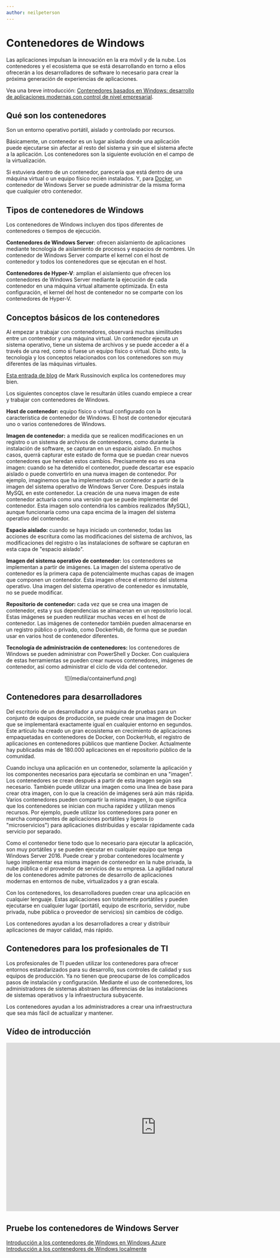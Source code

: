 ```yaml
---
author: neilpeterson
---
```


# Contenedores de Windows

Las aplicaciones impulsan la innovación en la era móvil y de la nube. Los contenedores y el ecosistema que se está desarrollando en torno a ellos ofrecerán a los desarrolladores de software lo necesario para crear la próxima generación de experiencias de aplicaciones.

Vea una breve introducción: [Contenedores basados en Windows: desarrollo de aplicaciones modernas con control de nivel empresarial](https://youtu.be/Ryx3o0rD5lY).

## Qué son los contenedores

Son un entorno operativo portátil, aislado y controlado por recursos.

Básicamente, un contenedor es un lugar aislado donde una aplicación puede ejecutarse sin afectar al resto del sistema y sin que el sistema afecte a la aplicación. Los contenedores son la siguiente evolución en el campo de la virtualización.

Si estuviera dentro de un contenedor, parecería que está dentro de una máquina virtual o un equipo físico recién instalados. Y, para [Docker](https://www.docker.com/), un contenedor de Windows Server se puede administrar de la misma forma que cualquier otro contenedor.

## Tipos de contenedores de Windows

Los contenedores de Windows incluyen dos tipos diferentes de contenedores o tiempos de ejecución.

**Contenedores de Windows Server**: ofrecen aislamiento de aplicaciones mediante tecnología de aislamiento de procesos y espacios de nombres. Un contenedor de Windows Server comparte el kernel con el host de contenedor y todos los contenedores que se ejecutan en el host.

**Contenedores de Hyper-V**: amplían el aislamiento que ofrecen los contenedores de Windows Server mediante la ejecución de cada contenedor en una máquina virtual altamente optimizada. En esta configuración, el kernel del host de contenedor no se comparte con los contenedores de Hyper-V.


## Conceptos básicos de los contenedores

Al empezar a trabajar con contenedores, observará muchas similitudes entre un contenedor y una máquina virtual. Un contenedor ejecuta un sistema operativo, tiene un sistema de archivos y se puede acceder a él a través de una red, como si fuese un equipo físico o virtual. Dicho esto, la tecnología y los conceptos relacionados con los contenedores son muy diferentes de las máquinas virtuales.

[Esta entrada de blog](http://azure.microsoft.com/blog/2015/08/17/containers-docker-windows-and-trends/) de Mark Russinovich explica los contenedores muy bien.

Los siguientes conceptos clave le resultarán útiles cuando empiece a crear y trabajar con contenedores de Windows.

**Host de contenedor:** equipo físico o virtual configurado con la característica de contenedor de Windows. El host de contenedor ejecutará uno o varios contenedores de Windows.

**Imagen de contenedor:** a medida que se realicen modificaciones en un registro o un sistema de archivos de contenedores, como durante la instalación de software, se capturan en un espacio aislado. En muchos casos, querrá capturar este estado de forma que se puedan crear nuevos contenedores que heredan estos cambios. Precisamente eso es una imagen: cuando se ha detenido el contenedor, puede descartar ese espacio aislado o puede convertirlo en una nueva imagen de contenedor. Por ejemplo, imaginemos que ha implementado un contenedor a partir de la imagen del sistema operativo de Windows Server Core. Después instala MySQL en este contenedor. La creación de una nueva imagen de este contenedor actuaría como una versión que se puede implementar del contenedor. Esta imagen solo contendría los cambios realizados (MySQL), aunque funcionaría como una capa encima de la imagen del sistema operativo del contenedor.

**Espacio aislado:** cuando se haya iniciado un contenedor, todas las acciones de escritura como las modificaciones del sistema de archivos, las modificaciones del registro o las instalaciones de software se capturan en esta capa de "espacio aislado".

**Imagen del sistema operativo de contenedor:** los contenedores se implementan a partir de imágenes. La imagen del sistema operativo de contenedor es la primera capa de potencialmente muchas capas de imagen que componen un contenedor. Esta imagen ofrece el entorno del sistema operativo. Una imagen del sistema operativo de contenedor es inmutable, no se puede modificar.

**Repositorio de contenedor:** cada vez que se crea una imagen de contenedor, esta y sus dependencias se almacenan en un repositorio local. Estas imágenes se pueden reutilizar muchas veces en el host de contenedor. Las imágenes de contenedor también pueden almacenarse en un registro público o privado, como DockerHub, de forma que se puedan usar en varios host de contenedor diferentes.

**Tecnología de administración de contenedores:** los contenedores de Windows se pueden administrar con PowerShell y Docker. Con cualquiera de estas herramientas se pueden crear nuevos contenedores, imágenes de contenedor, así como administrar el ciclo de vida del contenedor.

<center>![](media/containerfund.png)</center>

## Contenedores para desarrolladores

Del escritorio de un desarrollador a una máquina de pruebas para un conjunto de equipos de producción, se puede crear una imagen de Docker que se implementará exactamente igual en cualquier entorno en segundos. Este artículo ha creado un gran ecosistema en crecimiento de aplicaciones empaquetadas en contenedores de Docker, con DockerHub, el registro de aplicaciones en contenedores públicos que mantiene Docker. Actualmente hay publicadas más de 180.000 aplicaciones en el repositorio público de la comunidad.

Cuando incluya una aplicación en un contenedor, solamente la aplicación y los componentes necesarios para ejecutarla se combinan en una "imagen". Los contenedores se crean después a partir de esta imagen según sea necesario. También puede utilizar una imagen como una línea de base para crear otra imagen, con lo que la creación de imágenes será aún más rápida. Varios contenedores pueden compartir la misma imagen, lo que significa que los contenedores se inician con mucha rapidez y utilizan menos recursos. Por ejemplo, puede utilizar los contenedores para poner en marcha componentes de aplicaciones portátiles y ligeros (o "microservicios") para aplicaciones distribuidas y escalar rápidamente cada servicio por separado.

Como el contenedor tiene todo que lo necesario para ejecutar la aplicación, son muy portátiles y se pueden ejecutar en cualquier equipo que tenga Windows Server 2016. Puede crear y probar contenedores localmente y luego implementar esa misma imagen de contenedor en la nube privada, la nube pública o el proveedor de servicios de su empresa. La agilidad natural de los contenedores admite patrones de desarrollo de aplicaciones modernas en entornos de nube, virtualizados y a gran escala.

Con los contenedores, los desarrolladores pueden crear una aplicación en cualquier lenguaje. Estas aplicaciones son totalmente portátiles y pueden ejecutarse en cualquier lugar (portátil, equipo de escritorio, servidor, nube privada, nube pública o proveedor de servicios) sin cambios de código.

Los contenedores ayudan a los desarrolladores a crear y distribuir aplicaciones de mayor calidad, más rápido.

## Contenedores para los profesionales de TI

Los profesionales de TI pueden utilizar los contenedores para ofrecer entornos estandarizados para su desarrollo, sus controles de calidad y sus equipos de producción. Ya no tienen que preocuparse de los complicados pasos de instalación y configuración. Mediante el uso de contenedores, los administradores de sistemas abstraen las diferencias de las instalaciones de sistemas operativos y la infraestructura subyacente.

Los contenedores ayudan a los administradores a crear una infraestructura que sea más fácil de actualizar y mantener.

## Vídeo de introducción

<iframe 
src="https://channel9.msdn.com/Blogs/containers/Containers-101-with-Microsoft-and-Docker/player#ccLang=es" width="800" height="450" allowFullScreen="true" frameBorder="0" scrolling="no"></iframe>


## Pruebe los contenedores de Windows Server

[Introducción a los contenedores de Windows en Windows Azure](../quick_start/azure_setup.md)  
[Introducción a los contenedores de Windows localmente](../quick_start/container_setup.md)






<!--HONumber=Mar16_HO2-->


